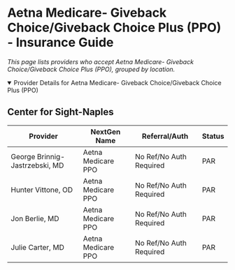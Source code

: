 # Aetna Medicare- Giveback Choice/Giveback Choice Plus (PPO) - Insurance Guide

*This page lists providers who accept Aetna Medicare- Giveback Choice/Giveback Choice Plus (PPO), grouped by location.*

<details open><summary>Provider Details for Aetna Medicare- Giveback Choice/Giveback Choice Plus (PPO)</summary>

## Center for Sight-Naples

| Provider | NextGen Name | Referral/Auth | Status |
|----------|-------------|--------------|--------|
| George Brinnig-Jastrzebski, MD | Aetna Medicare PPO | No Ref/No Auth Required | PAR |
| Hunter Vittone, OD | Aetna Medicare PPO | No Ref/No Auth Required | PAR |
| Jon Berlie, MD | Aetna Medicare PPO | No Ref/No Auth Required | PAR |
| Julie Carter, MD | Aetna Medicare PPO | No Ref/No Auth Required | PAR |

</details>

